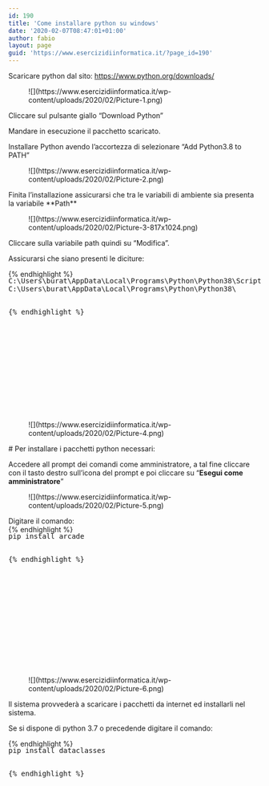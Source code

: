 ```yaml
---
id: 190
title: 'Come installare python su windows'
date: '2020-02-07T08:47:01+01:00'
author: fabio
layout: page
guid: 'https://www.esercizidiinformatica.it/?page_id=190'
---
```


Scaricare python dal sito: <https://www.python.org/downloads/>

<figure class="wp-block-image size-large">![](https://www.esercizidiinformatica.it/wp-content/uploads/2020/02/Picture-1.png)</figure>Cliccare sul pulsante giallo “Download Python”

Mandare in esecuzione il pacchetto scaricato.

Installare Python avendo l’accortezza di selezionare “Add Python3.8 to PATH”

<figure class="wp-block-image size-large">![](https://www.esercizidiinformatica.it/wp-content/uploads/2020/02/Picture-2.png)</figure>Finita l’installazione assicurarsi che tra le variabili di ambiente sia presenta la variabile **Path**

<figure class="wp-block-image size-large">![](https://www.esercizidiinformatica.it/wp-content/uploads/2020/02/Picture-3-817x1024.png)</figure>Cliccare sulla variabile path quindi su “Modifica”.

Assicurarsi che siano presenti le diciture:

<div class="wp-block-simple-code-block-ace" style="height: 250px; position:relative; margin-bottom: 50px;">{% endhighlight %}
<pre class="wp-block-simple-code-block-ace" data-copy="false" data-fontsize="14" data-lines="Infinity" data-mode="sh" data-showlines="true" data-theme="monokai" style="position:absolute;top:0;right:0;bottom:0;left:0">C:\Users\burat\AppData\Local\Programs\Python\Python38\Scripts\
C:\Users\burat\AppData\Local\Programs\Python\Python38\

{% endhighlight %}

</div><figure class="wp-block-image size-large">![](https://www.esercizidiinformatica.it/wp-content/uploads/2020/02/Picture-4.png)</figure># Per installare i pacchetti python necessari:

Accedere all prompt dei comandi come amministratore, a tal fine cliccare con il tasto destro sull’icona del prompt e poi cliccare su “**Esegui come amministratore**”

<figure class="wp-block-image size-large">![](https://www.esercizidiinformatica.it/wp-content/uploads/2020/02/Picture-5.png)</figure>Digitare il comando:

<div class="wp-block-simple-code-block-ace" style="height: 250px; position:relative; margin-bottom: 50px;">{% endhighlight %}
<pre class="wp-block-simple-code-block-ace" data-copy="false" data-fontsize="14" data-lines="Infinity" data-mode="sh" data-showlines="true" data-theme="monokai" style="position:absolute;top:0;right:0;bottom:0;left:0">pip install arcade

{% endhighlight %}

</div><figure class="wp-block-image size-large">![](https://www.esercizidiinformatica.it/wp-content/uploads/2020/02/Picture-6.png)</figure>Il sistema provvederà a scaricare i pacchetti da internet ed installarli nel sistema.

Se si dispone di python 3.7 o precedende digitare il comando:

<div class="wp-block-simple-code-block-ace" style="height: 250px; position:relative; margin-bottom: 50px;">{% endhighlight %}
<pre class="wp-block-simple-code-block-ace" data-copy="false" data-fontsize="14" data-lines="Infinity" data-mode="sh" data-showlines="true" data-theme="monokai" style="position:absolute;top:0;right:0;bottom:0;left:0">pip install dataclasses

{% endhighlight %}

</div>